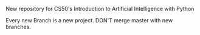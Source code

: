 New repository for CS50's Introduction to Artificial Intelligence with Python

Every new Branch is a new project. DON'T merge master with new branches.
